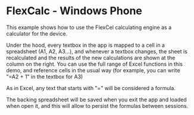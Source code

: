 # FlexCalc - Windows Phone

This example shows how to use the FlexCel calculating engine as a calculator for the device.

Under the hood, every textbox in the app is mapped to a cell in a spreadsheet (A1, A2, A3...),
and whenever a textbox changes, the sheet is recalculated and the results of the new calculations
are shown at the column on the right. You can use the full range of Excel functions in this demo,
and reference cells in the usual way (for example, you can write "=A2 + 1" in the textbox for A3)

As in Excel, any text that starts with "=" will be considered a formula.

The backing spreadsheet will be saved when you exit the app and loaded when open it, and this will allow to 
persist the formulas between sessions.
